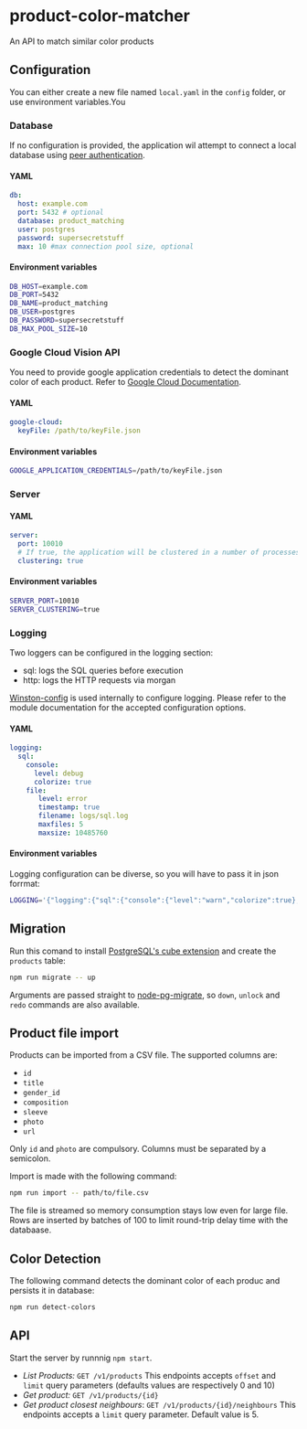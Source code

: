 # product-color-matcher
An API to match similar color products


## Configuration

You can either create a new file named `local.yaml` in the `config` folder, or use environment variables.You

### Database

If no configuration is provided, the application wil attempt to connect a local database using [peer authentication](https://www.postgresql.org/docs/10/static/auth-methods.html#AUTH-PEER).

#### YAML

```yaml
db:
  host: example.com
  port: 5432 # optional
  database: product_matching
  user: postgres
  password: supersecretstuff
  max: 10 #max connection pool size, optional
```

#### Environment variables

```bash
DB_HOST=example.com
DB_PORT=5432
DB_NAME=product_matching
DB_USER=postgres
DB_PASSWORD=supersecretstuff
DB_MAX_POOL_SIZE=10
```
### Google Cloud Vision API

You need to provide google application credentials to detect the dominant color of each product. Refer to [Google Cloud Documentation](https://cloud.google.com/docs/authentication/getting-started).

#### YAML

```yaml
google-cloud:
  keyFile: /path/to/keyFile.json
```

#### Environment variables

```bash
GOOGLE_APPLICATION_CREDENTIALS=/path/to/keyFile.json
```

### Server

#### YAML

```yaml
server:  
  port: 10010
  # If true, the application will be clustered in a number of processes equals to the number of CPU cores
  clustering: true
```

#### Environment variables

```bash
SERVER_PORT=10010
SERVER_CLUSTERING=true
```

### Logging

Two loggers can be configured in the logging section:

* sql: logs the SQL queries before execution
* http: logs the HTTP requests via morgan

[Winston-config](https://github.com/triplem/winston-config) is used internally to configure logging. Please refer to the module documentation for the accepted configuration options.

#### YAML

```yaml
logging:
  sql:
    console:
      level: debug
      colorize: true
    file:
       level: error
       timestamp: true
       filename: logs/sql.log
       maxfiles: 5
       maxsize: 10485760
```

#### Environment variables

Logging configuration can be diverse, so you will have to pass it in json forrmat:

```bash
LOGGING='{"logging":{"sql":{"console":{"level":"warn","colorize":true},"file":{"level":"error","timestamp":true,"filename":"logs/sql.log,","maxfiles":5,"maxsize":10485760}}}}'
```

## Migration

Run this comand to install [PostgreSQL's cube extension](https://www.postgresql.org/docs/10/static/cube.html) and create the `products` table:
```bash
npm run migrate -- up
```
Arguments are passed straight to [node-pg-migrate](https://www.npmjs.com/package/node-pg-migrate), so `down`, `unlock` and `redo` commands are also available.


## Product file import

Products can be imported from a CSV file.
The supported columns are:
* `id`
* `title`
* `gender_id`
* `composition`
* `sleeve`
* `photo`
* `url`

Only `id` and `photo` are compulsory.
Columns must be separated by a semicolon.

Import is made with the following command:
```bash
npm run import -- path/to/file.csv
```

The file is streamed so memory consumption stays low even for large file. Rows are inserted by batches of 100 to limit round-trip delay time with the databaase.

## Color Detection

The following command detects the dominant color of each produc and persists it in database:
```bash
npm run detect-colors
```

## API

Start the server by runnnig `npm start`.

- *List Products:* `GET /v1/products`
  This endpoints accepts `offset` and `limit` query parameters (defaults values are respectively 0 and 10)
- *Get product:* `GET /v1/products/{id}`
- *Get product closest neighbours*: `GET /v1/products/{id}/neighbours`
  This endpoints accepts a `limit` query parameter. Default value is 5.